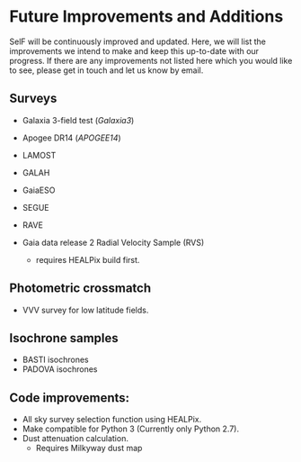 # Future Improvements and Additions

SelF will be continuously improved and updated.
Here, we will list the improvements we intend to make and keep this up-to-date with our progress.
If there are any improvements not listed here which you would like to see, please get in touch and let us know by email.


## Surveys

- Galaxia 3-field test (*Galaxia3*)
- Apogee DR14 (*APOGEE14*)
- LAMOST
- GALAH
- GaiaESO
- SEGUE
- RAVE

- Gaia data release 2 Radial Velocity Sample (RVS) 
	- requires HEALPix build first.


## Photometric crossmatch

- VVV survey for low latitude fields.


## Isochrone samples

- BASTI isochrones
- PADOVA isochrones


## Code improvements:

- All sky survey selection function using HEALPix.
- Make compatible for Python 3 (Currently only Python 2.7).
- Dust attenuation calculation.
	- Requires Milkyway dust map
